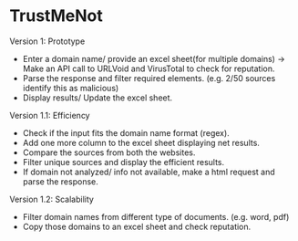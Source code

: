 # TrustMeNot

Version 1: Prototype
 - Enter a domain name/ provide an excel sheet(for multiple domains)  -> Make an API call to URLVoid and VirusTotal to check for reputation. 
 - Parse the response and filter required elements. (e.g. 2/50 sources identify this as malicious)
 - Display results/ Update the excel sheet.  

Version 1.1: Efficiency 
 - Check if the input fits the domain name format (regex).
 - Add one more column to the excel sheet displaying net results.
  - Compare the sources from both the websites.
  - Filter unique sources and display the efficient results. 
 - If domain not analyzed/ info not available, make a html request and parse the response. 
  
Version 1.2: Scalability
 - Filter domain names from different type of documents. (e.g. word, pdf) 
 - Copy those domains to an excel sheet and check reputation.

